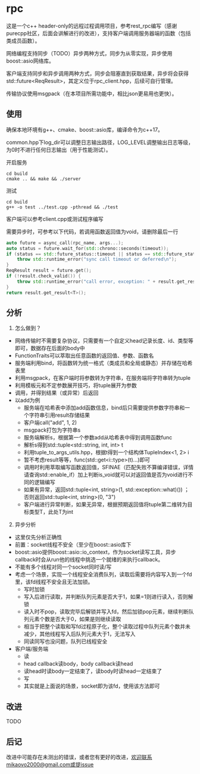 # rpc

这是一个c++ header-only的远程过程调用项目，参考rest_rpc编写（感谢purecpp社区，后面会讲解进行的改进），支持客户端调用服务器端的函数（包括类成员函数）。

网络编程支持同步（TODO）异步两种方式，同步为从零实现，异步使用boost::asio网络库。

客户端支持同步和异步调用两种方式，同步会阻塞直到获取结果，异步将会获得std::future\<ReqResult>，其定义位于rpc_client.hpp，后续可自行管理。

传输协议使用msgpack（在本项目所需功能中，相比json更易用也更快）。

## 使用

确保本地环境有g++、cmake、boost::asio库，编译命令为c++17。

common.hpp下log_dir可以调整日志输出路径，LOG_LEVEL调整输出日志等级，为0时不进行任何日志输出（用于性能测试）。

开启服务
```
cd build
cmake .. && make && ./server
```
测试
```
cd build
g++ -o test ../test.cpp -pthread && ./test
```
客户端可以参考client.cpp或测试程序编写

需要异步时，可参考以下代码，若调用函数返回值为void，请删除最后一行
```c++
auto future = async_call(rpc_name, args...);
auto status = future.wait_for(std::chrono::seconds(timeout));
if (status == std::future_status::timeout || status == std::future_status::deferred) {
    throw std::runtime_error("sync call timeout or deferred\n");
}
ReqResult result = future.get();
if (!result.check_valid()) {
    throw std::runtime_error("call error, exception: " + result.get_result<std::string>() + "\n");    
}
return result.get_result<T>();
```


## 分析

1. 怎么做到？
* 网络传输时不需要复杂协议，只需要有一个自定义head记录长度、id、类型等即可，数据存在后面的body中
* FunctionTraits可以萃取出任意函数的返回值、参数、函数名
* 服务端利用bind，将函数转为统一格式（类成员和全局或静态）并存储在哈希表里
* 利用msgpack，在客户端时将参数转为字符串，在服务端将字符串转为tuple
* 利用模板元和不定参数展开技巧，将tuple展开为参数
* 调用，并得到结果（或异常）后返回
* 以add为例
  * 服务端在哈希表中添加add函数信息，bind后只需要提供参数字符串和一个字符串引用result存储结果
  * 客户端call("add", 1, 2)
  * msgpack打包为字符串s
  * 服务端解析s，根据第一个参数add从哈希表中得到调用函数func
  * 解析s得到std::tuple<std::string, int, int> t
  * 利用tuple_to_args_utils.hpp，根据t得到一个结构体TupleIndex<1, 2> i
  * 暂不考虑result等等，func(std::get\<i::type>(t)...)即可
  * 调用时利用萃取编写函数返回值，SFINAE（匹配失败不算编译错误，详情请查询std::enable_if）加上判断is_void就可以对返回值是否为void进行不同的逻辑编写
  * 如果有异常，返回std::tuple<int, string>(1, std::exception::what)()) ；否则返回std::tuple<int, string>(0, "3")
  * 客户端进行异常判断，如果无异常，根据预期返回值将tuple第二维转为目标类型T，此处T为int

2. 异步分析
* 这里仅先分析正确性
* 前置：socket线程不安全（至少在boost::asio库下
* boost::asio提供boost::asio::io_context，作为socket读写工具，异步callback时会从run他的线程中挑选一个就绪的来执行callback。
* 不能有多个线程对同一个socket同时读/写
* 考虑一个场景，实现一个线程安全消费队列，读取后需要将内容写入到一个fd里，该fd线程不安全且无法加锁。
  * 写时加锁
  * 写入后进行读取，并判断队列元素是否大于1，如果=1则进行读入，否则解锁
  * 读入时不pop，读取完毕后解锁并写入fd，然后加锁pop元素，继续判断队列元素个数是否大于0，如果是则继续读取
  * 相当于把整个读取和写fd过程原子化，整个读取过程中队列元素个数并未减少，其他线程写入后队列元素大于1，无法写入
  * 同读同写也没问题，队列已线程安全
* 客户端/服务端
  * 读
  * head callback读body，body callback读head
  * 读head时读body一定结束了，读body时读head一定结束了
  * 写
  * 其实就是上面说的场景，socket即为该fd，使用该方法即可

## 改进

TODO

## 后记

改进中可能存在未测出的错误，或者您有更好的改进，欢迎联系mikaovo2000@gmail.com或提issue